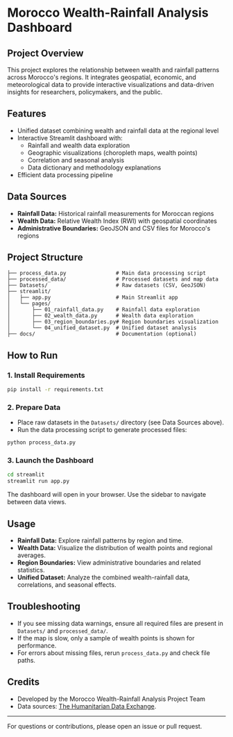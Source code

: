 # Morocco Wealth-Rainfall Analysis Dashboard

## Project Overview
This project explores the relationship between wealth and rainfall patterns across Morocco's regions. It integrates geospatial, economic, and meteorological data to provide interactive visualizations and data-driven insights for researchers, policymakers, and the public.

## Features
- Unified dataset combining wealth and rainfall data at the regional level
- Interactive Streamlit dashboard with:
  - Rainfall and wealth data exploration
  - Geographic visualizations (choropleth maps, wealth points)
  - Correlation and seasonal analysis
  - Data dictionary and methodology explanations
- Efficient data processing pipeline

## Data Sources
- **Rainfall Data:** Historical rainfall measurements for Moroccan regions
- **Wealth Data:** Relative Wealth Index (RWI) with geospatial coordinates
- **Administrative Boundaries:** GeoJSON and CSV files for Morocco's regions

## Project Structure
```
├── process_data.py                # Main data processing script
├── processed_data/                # Processed datasets and map data
├── Datasets/                      # Raw datasets (CSV, GeoJSON)
├── streamlit/
│   ├── app.py                     # Main Streamlit app
│   └── pages/
│       ├── 01_rainfall_data.py    # Rainfall data exploration
│       ├── 02_wealth_data.py      # Wealth data exploration
│       ├── 03_region_boundaries.py# Region boundaries visualization
│       └── 04_unified_dataset.py  # Unified dataset analysis
├── docs/                          # Documentation (optional)
```

## How to Run
### 1. Install Requirements
```bash
pip install -r requirements.txt
```

### 2. Prepare Data
- Place raw datasets in the `Datasets/` directory (see Data Sources above).
- Run the data processing script to generate processed files:
```bash
python process_data.py
```

### 3. Launch the Dashboard
```bash
cd streamlit
streamlit run app.py
```

The dashboard will open in your browser. Use the sidebar to navigate between data views.

## Usage
- **Rainfall Data:** Explore rainfall patterns by region and time.
- **Wealth Data:** Visualize the distribution of wealth points and regional averages.
- **Region Boundaries:** View administrative boundaries and related statistics.
- **Unified Dataset:** Analyze the combined wealth-rainfall data, correlations, and seasonal effects.

## Troubleshooting
- If you see missing data warnings, ensure all required files are present in `Datasets/` and `processed_data/`.
- If the map is slow, only a sample of wealth points is shown for performance.
- For errors about missing files, rerun `process_data.py` and check file paths.

## Credits
- Developed by the Morocco Wealth-Rainfall Analysis Project Team
- Data sources: [The Humanitarian Data Exchange](https://data.humdata.org/).

---
For questions or contributions, please open an issue or pull request. 